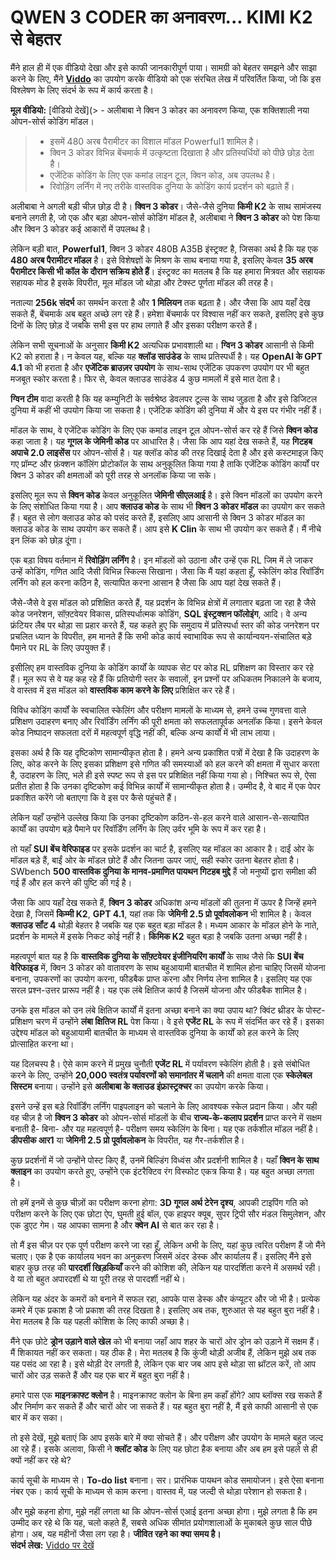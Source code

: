 # QWEN 3 CODER का अनावरण... KIMI K2 से बेहतर

मैंने हाल ही में एक वीडियो देखा और इसे काफी जानकारीपूर्ण पाया। सामग्री को बेहतर समझने और साझा करने के लिए, मैंने **[Viddo](https://viddo.pro/)** का उपयोग करके वीडियो को एक संरचित लेख में परिवर्तित किया, जो कि इस विश्लेषण के लिए संदर्भ के रूप में कार्य करता है।

**मूल वीडियो:** [वीडियो देखें](> - अलीबाबा ने क्विन 3 कोडर का अनावरण किया, एक शक्तिशाली नया ओपन-सोर्स कोडिंग मॉडल।
> - इसमें 480 अरब पैरामीटर का विशाल मॉडल Powerful1 शामिल है।
> - क्विन 3 कोडर विभिन्न बेंचमार्क में उत्कृष्टता दिखाता है और प्रतिस्पर्धियों को पीछे छोड़ देता है।
> - एजेंटिक कोडिंग के लिए एक कमांड लाइन टूल, क्विन कोड, अब उपलब्ध है।
> - रिवोड़िंग लर्निंग में नए तरीके वास्तविक दुनिया के कोडिंग कार्य प्रदर्शन को बढ़ाते हैं।

अलीबाबा ने अगली बड़ी चीज़ छोड़ दी है। **क्विन 3 कोडर**। जैसे-जैसे दुनिया **किमी K2** के साथ सामंजस्य बनाने लगती है, जो एक और बड़ा ओपन-सोर्स कोडिंग मॉडल है, अलीबाबा ने **क्विन 3 कोडर** को पेश किया और क्विन 3 कोडर कई आकारों में उपलब्ध है।

लेकिन बड़ी बात, **Powerful1**, क्विन 3 कोडर 480B A35B इंस्ट्रक्ट है, जिसका अर्थ है कि यह एक **480 अरब पैरामीटर मॉडल** है। इसे विशेषज्ञों के मिश्रण के साथ बनाया गया है, इसलिए केवल **35 अरब पैरामीटर किसी भी कॉल के दौरान सक्रिय होते हैं**। इंस्ट्रक्ट का मतलब है कि यह हमारा मित्रवत और सहायक सहायक मोड है इसके विपरीत, मूल मॉडल जो थोड़ा और टेक्स्ट पूर्णता मॉडल की तरह है।

नताल्या **256k संदर्भ** का समर्थन करता है और **1 मिलियन** तक बढ़ता है। और जैसा कि आप यहाँ देख सकते हैं, बेंचमार्क अब बहुत अच्छे लग रहे हैं। हमेशा बेंचमार्क पर विश्वास नहीं कर सकते, इसलिए इसे कुछ दिनों के लिए छोड़ दें जबकि सभी इस पर हाथ लगाते हैं और इसका परीक्षण करते हैं।

लेकिन सभी सूचनाओं के अनुसार **किमी K2** अत्यधिक प्रभावशाली था। **ग्विन 3 कोडर** आसानी से किमी K2 को हराता है। न केवल यह, बल्कि यह **क्लॉड साउंडेड** के साथ प्रतिस्पर्धी है। यह **OpenAI के GPT 4.1** को भी हराता है और **एजेंटिक ब्राउज़र उपयोग** के साथ-साथ एजेंटिक उपकरण उपयोग पर भी बहुत मजबूत स्कोर करता है। फिर से, केवल क्लाउड साउंडेड 4 कुछ मामलों में इसे मात देता है।

**ग्विन टीम** वादा करती है कि यह कम्युनिटी के सर्वश्रेष्ठ डेवलपर टूल्स के साथ जुड़ता है और इसे डिजिटल दुनिया में कहीं भी उपयोग किया जा सकता है। एजेंटिक कोडिंग की दुनिया में और ये इस पर गंभीर नहीं हैं।

मॉडल के साथ, वे एजेंटिक कोडिंग के लिए एक कमांड लाइन टूल ओपन-सोर्स कर रहे हैं जिसे **क्विन कोड** कहा जाता है। यह **गूगल के जेमिनी कोड** पर आधारित है। जैसा कि आप यहां देख सकते हैं, यह **गिटहब अपाचे 2.0 लाइसेंस** पर ओपन-सोर्स है। यह क्लॉड कोड की तरह दिखाई देता है और इसे कस्टमाइज़ किए गए प्रॉम्प्ट और फ़ंक्शन कॉलिंग प्रोटोकॉल के साथ अनुकूलित किया गया है ताकि एजेंटिक कोडिंग कार्यों पर क्विन 3 कोडर की क्षमताओं को पूरी तरह से अनलॉक किया जा सके।

इसलिए मूल रूप से **क्विन कोड** केवल अनुकूलित **जेमिनी सीएलआई** है। इसे क्विन मॉडलों का उपयोग करने के लिए संशोधित किया गया है। आप **क्लाउड कोड** के साथ भी **क्विन 3 कोडर मॉडल** का उपयोग कर सकते हैं। बहुत से लोग क्लाउड कोड को पसंद करते हैं, इसलिए आप आसानी से क्विन 3 कोडर मॉडल का क्लाउड कोड के साथ उपयोग कर सकते हैं। आप इसे **K Clin** के साथ भी उपयोग कर सकते हैं। मैं नीचे इन लिंक को छोड़ दूंगा।

एक बड़ा विषय वर्तमान में **रिवोड़िंग लर्निंग** है। इन मॉडलों को उठाना और उन्हें एक RL जिम में ले जाकर उन्हें कोडिंग, गणित आदि जैसी विभिन्न स्किल्स सिखाना। जैसा कि मैं यहां कहता हूँ, स्केलिंग कोड रिवॉर्डिंग लर्निंग को हल करना कठिन है, सत्यापित करना आसान है जैसा कि आप यहां देख सकते हैं।

जैसे-जैसे वे इस मॉडल को प्रशिक्षित करते हैं, यह प्रदर्शन के विभिन्न क्षेत्रों में लगातार बढ़ता जा रहा है जैसे कोड जनरेशन, सॉफ़्टवेयर विकास, प्रतिस्पर्धात्मक कोडिंग, **SQL इंस्ट्रक्शन फॉलोइंग**, आदि। वे अन्य फ्रंटियर लैब पर थोड़ा सा प्रहार करते हैं, यह कहते हुए कि समुदाय में प्रतिस्पर्धा स्तर की कोड जनरेशन पर प्रचलित ध्यान के विपरीत, हम मानते हैं कि सभी कोड कार्य स्वाभाविक रूप से कार्यान्वयन-संचालित बड़े पैमाने पर RL के लिए उपयुक्त हैं।

इसीलिए हम वास्तविक दुनिया के कोडिंग कार्यों के व्यापक सेट पर कोड RL प्रशिक्षण का विस्तार कर रहे हैं। मूल रूप से वे यह कह रहे हैं कि प्रतियोगी स्तर के सवालों, इन प्रश्नों पर अधिकतम निकालने के बजाय, वे वास्तव में इस मॉडल को **वास्तविक काम करने के लिए** प्रशिक्षित कर रहे हैं।

विविध कोडिंग कार्यों के स्वचालित स्केलिंग और परीक्षण मामलों के माध्यम से, हमने उच्च गुणवत्ता वाले प्रशिक्षण उदाहरण बनाए और रिवॉर्डिंग लर्निंग की पूरी क्षमता को सफलतापूर्वक अनलॉक किया। इसने केवल कोड निष्पादन सफलता दरों में महत्वपूर्ण वृद्धि नहीं की, बल्कि अन्य कार्यों में भी लाभ लाया।

इसका अर्थ है कि यह दृष्टिकोण सामान्यीकृत होता है। हमने अन्य प्रकाशित पत्रों में देखा है कि उदाहरण के लिए, कोड करने के लिए इसका प्रशिक्षण इसे गणित की समस्याओं को हल करने की क्षमता में सुधार करता है, उदाहरण के लिए, भले ही इसे स्पष्ट रूप से इस पर प्रशिक्षित नहीं किया गया हो। निश्चित रूप से, ऐसा प्रतीत होता है कि उनका दृष्टिकोण कई विभिन्न कार्यों में सामान्यीकृत होता है। उम्मीद है, वे बाद में एक पेपर प्रकाशित करेंगे जो बताएगा कि वे इस पर कैसे पहुंचते हैं।

लेकिन यहाँ उन्होंने उल्लेख किया कि उनका दृष्टिकोण कठिन-से-हल करने वाले आसान-से-सत्यापित कार्यों का उपयोग बड़े पैमाने पर रिवॉर्डिंग लर्निंग के लिए उर्वर भूमि के रूप में कर रहा है।

तो यहाँ **SUI बेंच वेरिफाइड** पर इसके प्रदर्शन का चार्ट है, इसलिए यह मॉडल का आकार है। दाईं ओर के मॉडल बड़े हैं, बाईं ओर के मॉडल छोटे हैं और जितना ऊपर जाएं, सही स्कोर उतना बेहतर होता है। SWbench **500 वास्तविक दुनिया के मानव-प्रमाणित पायथन गिटहब मुद्दे** हैं जो मनुष्यों द्वारा समीक्षा की गई हैं और हल करने की पुष्टि की गई है।

जैसा कि आप यहाँ देख सकते हैं, **क्विन 3 कोडर** अधिकांश अन्य मॉडलों की तुलना में ऊपर है जिन्हें हमने देखा है, जिसमें **किम्मी K2**, **GPT 4.1**, यहां तक कि **जेमिनी 2.5 प्रो पूर्वावलोकन** भी शामिल है। केवल **क्लाउड सॉंट 4** थोड़ी बेहतर है जबकि यह एक बहुत बड़ा मॉडल है। मध्यम आकार के मॉडल होने के नाते, प्रदर्शन के मामले में इसके निकट कोई नहीं है। **किमिक K2** बहुत बड़ा है जबकि उतना अच्छा नहीं है।

महत्वपूर्ण बात यह है कि **वास्तविक दुनिया के सॉफ़्टवेयर इंजीनियरिंग कार्यों** के साथ जैसे कि **SUI बेंच वेरिफाइड** में, क्विन 3 कोडर को वातावरण के साथ बहुआयामी बातचीत में शामिल होना चाहिए जिसमें योजना बनाना, उपकरणों का उपयोग करना, फीडबैक प्राप्त करना और निर्णय लेना शामिल है। इसलिए यह एक सरल प्रश्न-उत्तर प्रारूप नहीं है। यह एक लंबे क्षितिज कार्य है जिसमें योजना और फीडबैक शामिल है।

उनके इस मॉडल को उन लंबे क्षितिज कार्यों में इतना अच्छा बनाने का क्या उपाय था? क्विंट थ्रीडर के पोस्ट-प्रशिक्षण चरण में उन्होंने **लंबा क्षितिज RL** पेश किया। वे इसे **एजेंट RL** के रूप में संदर्भित कर रहे हैं। इसका उद्देश्य मॉडल को बहुआयामी बातचीत के माध्यम से वास्तविक दुनिया के कार्यों को हल करने के लिए प्रोत्साहित करना था।

यह दिलचस्प है। ऐसे काम करने में प्रमुख चुनौती **एजेंट RL** में पर्यावरण स्केलिंग होती है। इसे संबोधित करने के लिए, उन्होंने **20,000 स्वतंत्र पर्यावरणों को समानांतर में चलाने** की क्षमता वाला एक **स्केलेबल सिस्टम** बनाया। उन्होंने इसे **अलीबाबा के क्लाउड इंफ्रास्ट्रक्चर** का उपयोग करके किया।

इसने उन्हें इस बड़े रिवॉर्डिंग लर्निंग पाइपलाइन को चलाने के लिए आवश्यक स्केल प्रदान किया। और यही वह चीज़ है जो **क्विन 3 कोडर** को ओपन-सोर्स मॉडलों के बीच **राज्य-के-कलाप प्रदर्शन** प्राप्त करने में सक्षम बनाती है- बिना- और यह महत्वपूर्ण है- परीक्षण समय स्केलिंग के बिना। यह एक तर्कशील मॉडल नहीं है। **डीपसीक आर1** या **जेमिनी 2.5 प्रो पूर्वावलोकन** के विपरीत, यह गैर-तर्कशील है।

कुछ प्रदर्शनों में जो उन्होंने पोस्ट किए हैं, उनमें बिल्डिंग विध्वंस और प्रदर्शनी शामिल है। यहाँ **क्विन के साथ क्लाइन** का उपयोग करते हुए, उन्होंने एक इंटरैक्टिव रंग विस्फोट एकत्र किया है। यह बहुत अच्छा लगता है।

तो हमें इनमें से कुछ चीज़ों का परीक्षण करना होगा: **3D गूगल अर्थ टेरेन दृश्य**, आपकी टाइपिंग गति को परीक्षण करने के लिए एक छोटा ऐप, घुमती हुई बॉल, एक हाइपर क्यूब, सुपर ट्रिपी सौर मंडल सिमुलेशन, और एक डुएट गेम। यह आपका सामना है और **क्वेन AI** से बात कर रहा है।

तो मैं इस चीज़ पर एक पूर्ण परीक्षण करने जा रहा हूँ, लेकिन अभी के लिए, यहां कुछ त्वरित परीक्षण हैं जो मैंने चलाए। एक है एक कार्यालय भवन का अनुकरण जिसमें अंदर डेस्क और कार्यालय हैं। इसलिए मैंने इसे बाहर कुछ तरह की **पारदर्शी खिड़कियाँ** करने की कोशिश की, लेकिन यह पारदर्शिता करने में असमर्थ रही। वे या तो बहुत अपारदर्शी थे या पूरी तरह से पारदर्शी नहीं थे।

लेकिन यह अंदर के कमरों को बनाने में सफल रहा, आपके पास डेस्क और कंप्यूटर और जो भी है। प्रत्येक कमरे में एक प्रकाश है जो प्रकाश की तरह दिखता है। इसलिए अब तक, शुरुआत से यह बहुत बुरा नहीं है। मेरा मतलब है कि यह पहली कोशिश के लिए काफी अच्छा है।

मैंने एक छोटे **ड्रोन उड़ाने वाले खेल** को भी बनाया जहाँ आप शहर के चारों ओर ड्रोन को उड़ाने में सक्षम हैं। मैं शिकायत नहीं कर सकता। यह ठीक है। मेरा मतलब है कि कुंजी थोड़ी अजीब हैं, लेकिन मुझे अब तक यह पसंद आ रहा है। इसे थोड़ी देर लगती है, लेकिन एक बार जब आप इसे थोड़ा सा थ्रॉटल करें, तो आप चारों ओर उड़ सकते हैं और यह एक बार में बहुत बुरा नहीं है।

हमारे पास एक **माइनक्राफ्ट क्लोन** है। माइनक्राफ्ट क्लोन के बिना हम कहाँ होंगे? आप ब्लॉक्स रख सकते हैं और निर्माण कर सकते हैं और चारों ओर जा सकते हैं। यह बहुत बुरा नहीं है, मैं इसे काफी आसानी से एक बार में कर सका।

तो इसे देखें, मुझे बताएं कि आप इसके बारे में क्या सोचते हैं। और परीक्षण और उपयोग के मामले बहुत जल्द आ रहे हैं। इसके अलावा, किसी ने **क्लॉट कोड** के लिए यह छोटा हैक बनाया और अब हम इसे पहले से ही क्यों नहीं कर रहे थे?

कार्य सूची के माध्यम से। **To-do list** बनाना। सर। प्रारंभिक पायथन कोड समायोजन। इसे ऐसा बनाना नंबर एक। कार्य सूची के माध्यम से काम करना। वास्तव में, यह जल्दी से थोड़ा परेशान हो सकता है।

और मुझे कहना होगा, मुझे नहीं लगता था कि ओपन-सोर्स एआई इतना अच्छा होगा। मुझे लगता है कि हम उम्मीद कर रहे थे कि यह, चलो कहते हैं, सबसे अधिक सीमांत प्रयोगशालाओं के मुकाबले कुछ साल पीछे होगा। अब, यह महीनों जैसा लग रहा है। **जीवित रहने का क्या समय है।**  
**संदर्भ लेख:** [Viddo पर देखें](https://viddo.pro/zh/video-result/de3fa85b-5156-4186-a39d-60c839fb0371)